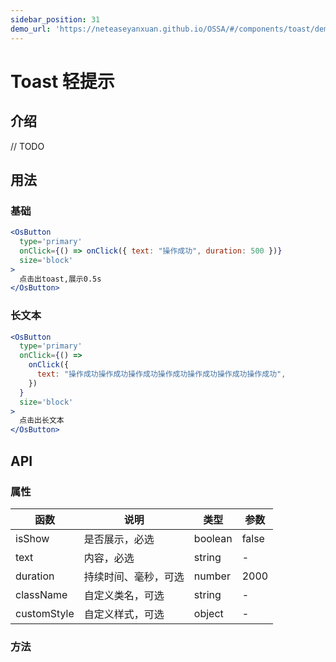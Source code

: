 ```yaml
---
sidebar_position: 31
demo_url: 'https://neteaseyanxuan.github.io/OSSA/#/components/toast/demo/index'
---
```


# Toast 轻提示

## 介绍
// TODO

## 用法
### 基础
```jsx
<OsButton
  type='primary'
  onClick={() => onClick({ text: "操作成功", duration: 500 })}
  size='block'
>
  点击出toast,展示0.5s
</OsButton>
```
### 长文本
```jsx
<OsButton
  type='primary'
  onClick={() =>
    onClick({
      text: "操作成功操作成功操作成功操作成功操作成功操作成功操作成功",
    })
  }
  size='block'
>
  点击出长文本
</OsButton>
```



## API
### 属性
|函数|说明|类型|参数|
|------|------|------|------|
|isShow|是否展示，必选|boolean|false|
|text|内容，必选|string|-|
|duration|持续时间、毫秒，可选|number|2000|
|className|自定义类名，可选|string|-|
|customStyle|自定义样式，可选|object|-|


### 方法


